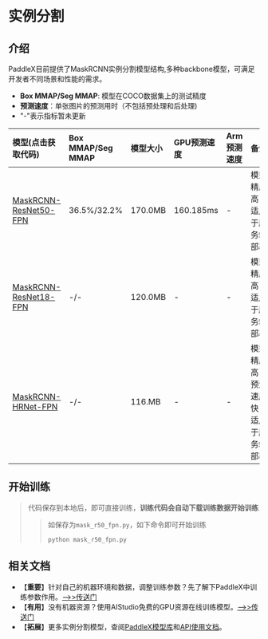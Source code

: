 # 实例分割

## 介绍

PaddleX目前提供了MaskRCNN实例分割模型结构,多种backbone模型，可满足开发者不同场景和性能的需求。

- **Box MMAP/Seg MMAP**: 模型在COCO数据集上的测试精度
- **预测速度**：单张图片的预测用时（不包括预处理和后处理)
- "-"表示指标暂未更新

| 模型(点击获取代码)               | Box MMAP/Seg MMAP | 模型大小 | GPU预测速度 | Arm预测速度 | 备注 |
| :----------------  | :------- | :------- | :---------  | :---------  | :-----    |
| [MaskRCNN-ResNet50-FPN](https://github.com/PaddlePaddle/PaddleX/blob/doc/tutorials/train/instance_segmentation/mask_rcnn_r50_fpn.py)   |  36.5%/32.2%   |   170.0MB    |  160.185ms       |   -    | 模型精度高，适用于服务端部署   |
| [MaskRCNN-ResNet18-FPN](https://github.com/PaddlePaddle/PaddleX/blob/doc/tutorials/train/instance_segmentation/mask_rcnn_r18_fpn.py)   |  -/-   |   120.0MB    |  -       |   -    | 模型精度高，适用于服务端部署   |
| [MaskRCNN-HRNet-FPN](https://github.com/PaddlePaddle/PaddleX/blob/doc/tutorials/train/instance_segmentation/mask_rcnn_hrnet_fpn.py)   |  -/-   |   116.MB    |  -       |   -    | 模型精度高，预测速度快，适用于服务端部署   |


## 开始训练

> 代码保存到本地后，即可直接训练，**训练代码会自动下载训练数据开始训练**
> > 如保存为`mask_r50_fpn.py`，如下命令即可开始训练
> > ```
> > python mask_r50_fpn.py
> > ```

## 相关文档

- 【**重要**】针对自己的机器环境和数据，调整训练参数？先了解下PaddleX中训练参数作用。[——>>传送门](../appendix/parameters.md)
- 【**有用**】没有机器资源？使用AIStudio免费的GPU资源在线训练模型。[——>>传送门](https://aistudio.baidu.com/aistudio/projectdetail/450925)
- 【**拓展**】更多实例分割模型，查阅[PaddleX模型库](../appendix/model_zoo.md)和[API使用文档](../apis/models/index.html)。
